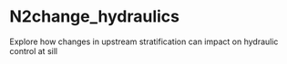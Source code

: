 # N2change_hydraulics
Explore how changes in upstream stratification can impact on hydraulic control at sill
